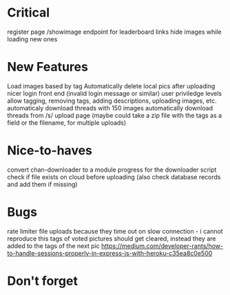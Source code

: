 # Critical
register page
/showimage endpoint for leaderboard links
hide images while loading new ones

# New Features
Load images based by tag
Automatically delete local pics after uploading
nicer login front end (invalid login message or similar)
user priviledge levels allow tagging, removing tags, adding descriptions, uploading images, etc.
automaticaly download threads with 150 images
automatically download threads from /s/
upload page (maybe could take a zip file with the tags as a field or the filename, for multiple uploads)

# Nice-to-haves
convert chan-downloader to a module
progress for the downloader script
check if file exists on cloud before uploading (also check database records and add them if missing)

# Bugs
rate limiter file uploads because they time out on slow connection - i cannot reproduce this
tags of voted pictures should get cleared, instead they are added to the tags of the next pic
https://medium.com/developer-rants/how-to-handle-sessions-properly-in-express-js-with-heroku-c35ea8c0e500

# Don't forget
